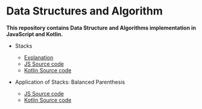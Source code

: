 # Data Structures and Algorithm

**This repository contains Data Structure and Algorithms implementation in JavaScript and Kotlin.**

- Stacks 
  - [Explanation](./Docs/Stacks/stacks.md)
  - [JS Source code](./JavaScript/Stacks.js)
  - [Kotlin Source code](./Kotlin/src/Stacks.kt)

- Application of Stacks: Balanced Parenthesis
  - [JS Source code](./JavaScript/Stacks/Applications/balanced-parenthesis.js)
  - [Kotlin Source code](./Kotlin/src/application/BalancedParanthesis.kt)